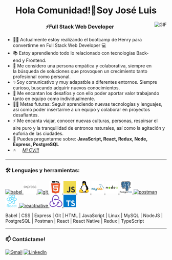 <h1 align="center">Hola Comunidad!👋Soy José Luis</h1> <p align="center"><img align="right" alt="GIF" height="160px" src="https://media.giphy.com/media/du3J3cXyzhj75IOgvA/giphy.gif" />

<h3 align="center">⚡Full Stack Web Developer</h3>



- 👨‍💻 Actualmente estoy realizando el bootcamp de Henry para convertirme en Full Stack Web Developer 💻
- 📚 Estoy aprendiendo todo lo relacionado con tecnologías Back-end y Frontend.
- 👯 Me considero una persona empática y colaborativa, siempre en la búsqueda de soluciones que provoquen un crecimiento tanto profesional como personal.
- ✨Soy comunicativo y muy adapatble a diferentes entornos. Siempre curioso, buscando adquirir nuevos conocimientos.
- 💖 Me encantan los desafíos y con ello poder aportar valor trabajando tanto en equipo como individualmente.
- 💪🏼 Metas futuras: Seguir aprendiendo nuevas tecnologías y lenguajes, así como poder insertarme a un equipo y colaborar en proyectos desafiantes.
- ⚡ Me encanta viajar, conocer nuevas culturas, personas, respirsar el aire puro y la tranquilidad de entronos naturales, así como la agitación y euforia de las ciudades.
- 💬 Puedes preguntarme sobre: **JavaScript, React, Redux, Node, Express, PostgreSQL**
- ⭐️ &nbsp; &nbsp; *[Mi CV!!!](https://drive.google.com/file/d/1SQtZIVJWZZDcK5XGpT5WvqMVP5UDB60Z/view?usp=sharing)*



---

<h3 align="left">🛠 Lenguajes y herramientas:</h3>
<p align="left"> <a href="https://babeljs.io/" target="_blank" rel="noreferrer"> <img src="https://www.vectorlogo.zone/logos/babeljs/babeljs-icon.svg" alt="babel" width="40" height="40"/> </a><a href="https://www.w3schools.com/css/" target="_blank" rel="noreferrer"> <imgsrc="https://raw.githubusercontent.com/devicons/devicon/master/icons/css3/css3-original-wordmark.svg" alt="css3" width="40" height="40"/> </a><a href="https://expressjs.com" target="_blank" rel="noreferrer"> <img src="https://raw.githubusercontent.com/devicons/devicon/master/icons/express/express-original-wordmark.svg" alt="express" width="40" height="40"/> </a> <a href="https://git-scm.com/" target="_blank" rel="noreferrer"> <img src="https://www.vectorlogo.zone/logos/git-scm/git-scm-icon.svg" alt="git" width="40" height="40"/> </a> <a href="https://www.w3.org/html/" target="_blank" rel="noreferrer"> <img src="https://raw.githubusercontent.com/devicons/devicon/master/icons/html5/html5-original-wordmark.svg" alt="html5" width="40" height="40"/> </a> <a href="https://developer.mozilla.org/en-US/docs/Web/JavaScript" target="_blank" rel="noreferrer"> <img src="https://raw.githubusercontent.com/devicons/devicon/master/icons/javascript/javascript-original.svg" alt="javascript" width="40" height="40"/> </a> <a href="https://www.linux.org/" target="_blank" rel="noreferrer"> <img src="https://raw.githubusercontent.com/devicons/devicon/master/icons/linux/linux-original.svg" alt="linux" width="40" height="40"/> </a> <a href="https://www.mysql.com/" target="_blank" rel="noreferrer"> <img src="https://raw.githubusercontent.com/devicons/devicon/master/icons/mysql/mysql-original-wordmark.svg" alt="mysql" width="40" height="40"/> </a> <a href="https://nodejs.org" target="_blank" rel="noreferrer"> <img src="https://raw.githubusercontent.com/devicons/devicon/master/icons/nodejs/nodejs-original-wordmark.svg" alt="nodejs" width="40" height="40"/> </a> <a href="https://www.postgresql.org" target="_blank" rel="noreferrer"> <img src="https://raw.githubusercontent.com/devicons/devicon/master/icons/postgresql/postgresql-original-wordmark.svg" alt="postgresql" width="40" height="40"/> </a> <a href="https://postman.com" target="_blank" rel="noreferrer"> <img src="https://www.vectorlogo.zone/logos/getpostman/getpostman-icon.svg" alt="postman" width="40" height="40"/> </a> <a href="https://reactjs.org/" target="_blank" rel="noreferrer"> <img src="https://raw.githubusercontent.com/devicons/devicon/master/icons/react/react-original-wordmark.svg" alt="react" width="40" height="40"/> </a> <a href="https://reactnative.dev/" target="_blank" rel="noreferrer"> <img src="https://reactnative.dev/img/header_logo.svg" alt="reactnative" width="40" height="40"/> </a> <a href="https://redux.js.org" target="_blank" rel="noreferrer"> <img src="https://raw.githubusercontent.com/devicons/devicon/master/icons/redux/redux-original.svg" alt="redux" width="40" height="40"/> </a> <a href="https://www.typescriptlang.org/" target="_blank" rel="noreferrer"> <img src="https://raw.githubusercontent.com/devicons/devicon/master/icons/typescript/typescript-original.svg" alt="typescript" width="40" height="40"/> </a> </p>
Babel | CSS | Express | Git | HTML | JavaScript | Linux | MySQL | NodeJS | PostgreSQL | Postman | React | React Native | Redux | TypeScript

<br>

---


### 📫 Contáctame!

[![Gmail](https://img.shields.io/badge/-GMAIL-D14836?style=for-the-badge&logo=gmail&logoColor=white)](mailto:jriveronrodriguez@gmail.com) 
[![LinkedIn](https://img.shields.io/badge/-LINKEDIN-0077B5?style=for-the-badge&logo=linkedin&logoColor=white)](https://www.linkedin.com/in/jose-luis-riveron-full-stack/)


<br>


